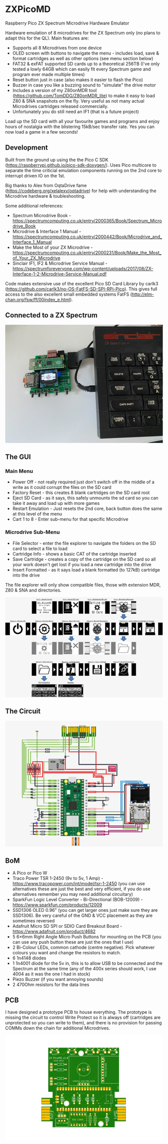 # ZXPicoMD
Raspberry Pico ZX Spectrum Microdrive Hardware Emulator

Hardware emulation of 8 microdrives for the ZX Spectrum only (no plans to adapt this for the QL). Main features are:
- Supports all 8 Microdrives from one device
- OLED screen with buttons to navigate the menu - includes load, save & format cartridges as well as other options (see menu section below)
- FAT32 & exFAT supported SD cards up to a theoretical 256TB (I've only tested a lowly 64GB which can easily fit every Spectrum game and program ever made multiple times)
- Reset button just in case (also makes it easier to flash the Pico)
- Buzzer in case you like a buzzing sound to "simulate" the drive motor
- Includes a version of my Z80onMDR tool (https://github.com/TomDDG/Z80onMDR_lite) to make it easy to load Z80 & SNA snapshots on the fly. Very useful as not many actual Microdrives cartridges released commercially.
- Unfortunately you do still need an IF1 (that is a future project)

Load up the SD card with all your favourite games and programs and enjoy hours of nostalgia with the blistering 15kB/sec transfer rate. Yes you can now load a game in a few seconds!

## Development

Built from the ground up using the the Pico C SDK (https://raspberrypi.github.io/pico-sdk-doxygen/). Uses Pico multicore to separate the time criticial emulation components running on the 2nd core to interrupt driven IO on the 1st.

Big thanks to Alex from OqtaDrive fame (https://codeberg.org/xelalexv/oqtadrive) for help with understanding the Microdrive hardware & toubleshooting. 

Some additional references:
- Spectrum Microdrive Book - https://spectrumcomputing.co.uk/entry/2000365/Book/Spectrum_Microdrive_Book
- Microdrive & Interface 1 Manual - https://spectrumcomputing.co.uk/entry/2000442/Book/Microdrive_and_Interface_1_Manual
- Make the Most of your ZX Microdrive - https://spectrumcomputing.co.uk/entry/2000231/Book/Make_the_Most_of_Your_ZX_Microdrive
- Sinclair IF1, IF2 & Microdrive Service Manual - https://spectrumforeveryone.com/wp-content/uploads/2017/08/ZX-Interface-1-2-Microdrive-Service-Manual.pdf

Code makes extensive use of the excellent Pico SD Card Library by carlk3 (https://github.com/carlk3/no-OS-FatFS-SD-SPI-RPi-Pico). This gives full access to the also excellent small embedded systems FatFS (http://elm-chan.org/fsw/ff/00index_e.html).

## Connected to a ZX Spectrum

![image](https://github.com/TomDDG/ZXPicoMD/blob/main/Images/connected.png "Connected")

## The GUI

### Main Menu
- Power Off - not really required just don't switch off in the middle of a write as it could corrupt the files on the SD card
- Factory Reset - this creates 8 blank cartridges on the SD card root
- Eject SD Card - as it says, this safely unmounts the sd card so you can take it away and load up with more games
- Restart Emulation - Just resets the 2nd core, back button does the same at this level of the menu
- Cart 1 to 8 - Enter sub-menu for that specific Microdrive

### Microdrive Sub-Menu
- File Selector - enter the file explorer to navigate the folders on the SD card to select a file to load
- Cartridge Info - shows a basic CAT of the cartridge inserted
- Save Cartridge - creates a copy of the cartridge on the SD card so all your work doesn't get lost if you load a new cartridge into the drive
- Insert Formatted - as it says load a blank formatted (to 127kB) cartridge into the drive

The file explorer will only show compatible files, those with extension MDR, Z80 & SNA and directories.

![image](https://github.com/TomDDG/ZXPicoMD/blob/main/Images/menulayout.png "Menu Layout")

## The Circuit

![image](https://github.com/TomDDG/ZXPicoMD/blob/main/Images/PicoDriveZX_Circuit_v2.png "Circuit Prototype")

## BoM

- A Pico or Pico W
- Traco Power TSR 1-2450 (9v to 5v, 1 Amp) - https://www.tracopower.com/int/model/tsr-1-2450 (you can use alternatives these are just the best and very efficient, if you do use alternatives remember you may need additional circuitary)
- SparkFun Logic Level Converter - Bi-Directional (BOB-12009) - https://www.sparkfun.com/products/12009
- SSD1306 OLED 0.96" (you can get larger ones just make sure they are SSD1306). Be very careful of the GND & VCC placement as they are sometimes reversed
- Adafruit Micro SD SPI or SDIO Card Breakout Board - https://www.adafruit.com/product/4682
- 5 6×6mm Right Angle Micro Push Buttons for mounting on the PCB (you can use any push button these are just the ones that I use)
- 2 Bi-Colour LEDs, common cathode (centre negative). Pick whatever colours you want and change the resistors to match.
- 6 1n4148 diodes
- 1 1n4001 diode for the 5v in, this is to allow USB to be connected and the Spectrum at the same time (any of the 400x series should work, I use 4004 as it was the one I had in stock)
- Piezo Buzzer (if you want annoying sounds)
- 2 470Ohm resistors for the data lines

## PCB

I have designed a prototype PCB to house everything. The prototype is missing the circuit to control Write Protect so it is always off (cartridges are unprotected so you can write to them), and there is no provision for passing COMMs down the chain for additional Microdrives.

![image](https://github.com/TomDDG/ZXPicoMD/blob/main/Images/pico_md.png "PCB Prototype")
